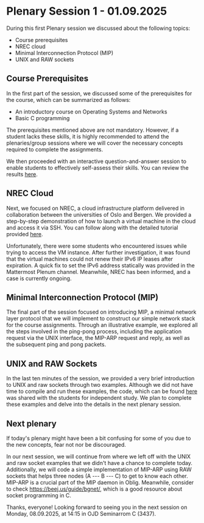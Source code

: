 # Plenary Session 1 - 01.09.2025 #


During this first Plenary session we discussed about the following
topics:

* Course prerequisites
* NREC cloud
* Minimal Interconnection Protocol (MIP)
* UNIX and RAW sockets

## Course Prerequisites ##

In the first part of the session, we discussed some of the
prerequisites for the course, which can be summarized as follows:

* An introductory course on Operating Systems and Networks
* Basic C programming

The prerequisites mentioned above are not mandatory. However, if a
student lacks these skills, it is highly recommended to attend the
plenaries/group sessions where we will cover the necessary concepts
required to complete the assignments.

We then proceeded with an interactive question-and-answer session to
enable students to effectively self-assess their skills. You can
review the results
[here](https://github.com/kristjoc/plenaries-in3230-in4230-h25/blob/main/p1_01-09-2025/menti-in3230-in4230-h25.pdf).

## NREC Cloud ##

Next, we focused on NREC, a cloud infrastructure platform delivered in
collaboration between the universities of Oslo and Bergen. We provided
a step-by-step demonstration of how to launch a virtual machine in the
cloud and access it via SSH. You can follow along with the detailed
tutorial provided
[here](https://www.uio.no/studier/emner/matnat/ifi/IN3230/h25/obligatorisk-oppgave/running-your-vm-on-nrec.html).

Unfortunately, there were some students who encountered issues while
trying to access the VM instance. After further investigation, it was
found that the virtual machines could not renew their IPv6 IP leases
after expiration. A quick fix to set the IPv6 address statically was
provided in the Mattermost Plenum channel. Meanwhile, NREC has been
informed, and a case is currently ongoing.

## Minimal Interconnection Protocol (MIP) ##

The final part of the session focused on introducing MIP, a minimal
network layer protocol that we will implement to construct our simple
network stack for the course assignments. Through an illustrative
example, we explored all the steps involved in the ping-pong process,
including the application request via the UNIX interface, the MIP-ARP
request and reply, as well as the subsequent ping and pong packets.

## UNIX and RAW Sockets

In the last ten minutes of the session, we provided a very brief
introduction to UNIX and raw sockets through two examples. Although we
did not have time to compile and run these examples, the code, which
can be found
[here](https://github.com/kristjoc/plenaries-in3230-in4230-h25/tree/main/p1_01-09-2025/sockets)
was shared with the students for independent study. We plan to
complete these examples and delve into the details in the next plenary
session.

## Next plenary ##

If today's plenary might have been a bit confusing for some of you due to the
new concepts, fear not nor be discouraged.

In our next session, we will continue from where we left off with the
UNIX and raw socket examples that we didn't have a chance to complete
today. Additionally, we will code a simple implementation of MIP-ARP
using RAW sockets that helps three nodes (A --- B --- C) to get to
know each other. MIP-ARP is a crucial part of the MIP daemon in Oblig.
Meanwhile, consider to check <https://beej.us/guide/bgnet/>, which is
a good resource about socket programming in C.

Thanks, everyone! Looking forward to seeing you in the next session on
Monday, 08.09.2025, at 14:15 in OJD Seminarrom C (3437).
